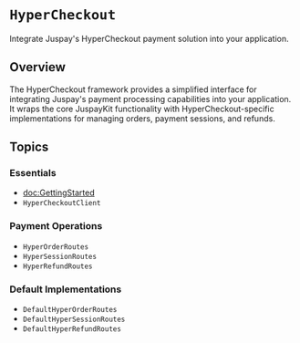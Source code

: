 # ``HyperCheckout``

Integrate Juspay's HyperCheckout payment solution into your application.

## Overview

The HyperCheckout framework provides a simplified interface for integrating Juspay's payment processing capabilities into your application. It wraps the core JuspayKit functionality with HyperCheckout-specific implementations for managing orders, payment sessions, and refunds.

## Topics

### Essentials

- <doc:GettingStarted>
- ``HyperCheckoutClient``

### Payment Operations

- ``HyperOrderRoutes``
- ``HyperSessionRoutes`` 
- ``HyperRefundRoutes``

### Default Implementations

- ``DefaultHyperOrderRoutes``
- ``DefaultHyperSessionRoutes``
- ``DefaultHyperRefundRoutes``
